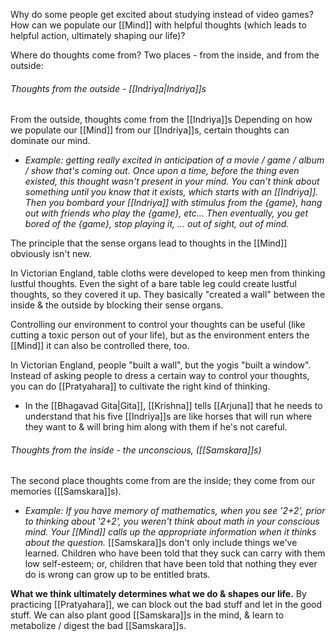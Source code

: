 Why do some people get excited about studying instead of video games? How can we populate our [[Mind]] with helpful thoughts (which leads to helpful action, ultimately shaping our life)?

Where do thoughts come from? Two places - from the inside, and from the outside:

###### Thoughts from the outside - [[Indriya|Indriya]]s
From the outside, thoughts come from the [[Indriya]]s
Depending on how we populate our [[Mind]] from our [[Indriya]]s, certain thoughts can dominate our mind.
- *Example: getting really excited in anticipation of a movie / game / album / show that's coming out. Once upon a time, before the thing even existed, this thought wasn't present in your mind. You can't think about something until you know that it exists, which starts with an [[Indriya]]. Then you bombard your [[Indriya]] with stimulus from the {game}, hang out with friends who play the {game}, etc... Then eventually, you get bored of the {game}, stop playing it, ... out of sight, out of mind.*

The principle that the sense organs lead to thoughts in the [[Mind]] obviously isn't new.

In Victorian England, table cloths were developed to keep men from thinking lustful thoughts. Even the sight of a bare table leg could create lustful thoughts, so they covered it up. They basically "created a wall" between the inside & the outside by blocking their sense organs. 

Controlling our environment to control your thoughts can be useful (like cutting a toxic person out of your life), but as the environment enters the [[Mind]] it can also be controlled there, too.

In Victorian England, people "built a wall", but the yogis "built a window". Instead of asking people to dress a certain way to control your thoughts, you can do [[Pratyahara]] to cultivate the right kind of thinking.
- In the [[Bhagavad Gita|Gita]], [[Krishna]] tells [[Arjuna]] that he needs to understand that his five [[Indriya]]s are like horses that will run where they want to & will bring him along with them if he's not careful.

###### Thoughts from the inside - the unconscious, ([[Samskara]]s)
The second place thoughts come from are the inside; they come from our memories ([[Samskara]]s).
- *Example: If you have memory of mathematics, when you see '2+2', prior to thinking about '2+2', you weren't think about math in your conscious mind. Your [[Mind]] calls up the appropriate information when it thinks about the question.*
[[Samskara]]s don't only include things we've learned. Children who have been told that they suck can carry with them low self-esteem; or, children that have been told that nothing they ever do is wrong can grow up to be entitled brats.

**What we think ultimately determines what we do & shapes our life.**
By practicing [[Pratyahara]], we can block out the bad stuff and let in the good stuff.
We can also plant good [[Samskara]]s in the mind, & learn to metabolize / digest the bad [[Samskara]]s.